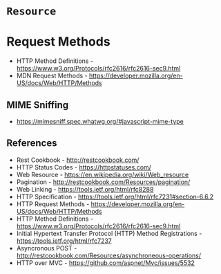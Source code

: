 # `Resource`

# Request Methods

- HTTP Method Definitions - https://www.w3.org/Protocols/rfc2616/rfc2616-sec9.html
- MDN Request Methods - https://developer.mozilla.org/en-US/docs/Web/HTTP/Methods


## MIME Sniffing

  - https://mimesniff.spec.whatwg.org/#javascript-mime-type
  

## References

  - Rest Cookbook -  http://restcookbook.com/
  - HTTP Status Codes - https://httpstatuses.com/
  - Web Resource - https://en.wikipedia.org/wiki/Web_resource
  - Pagination - http://restcookbook.com/Resources/pagination/
  - Web Linking - https://tools.ietf.org/html/rfc8288
  - HTTP Specification - https://tools.ietf.org/html/rfc7231#section-6.6.2
  - HTTP Request Methods - https://developer.mozilla.org/en-US/docs/Web/HTTP/Methods
  - HTTP Method Definitions - https://www.w3.org/Protocols/rfc2616/rfc2616-sec9.html
  - Initial Hypertext Transfer Protocol (HTTP) Method Registrations - https://tools.ietf.org/html/rfc7237
  - Asyncronous POST - http://restcookbook.com/Resources/asynchroneous-operations/
  - HTTP over MVC - https://github.com/aspnet/Mvc/issues/5532

